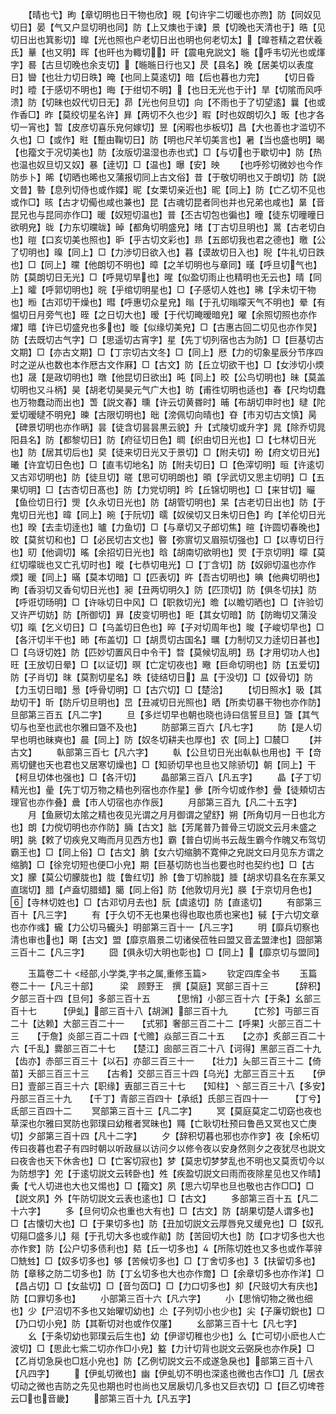 <!-- { "loadSidebar": true } -->
　　【晴也弋】昫【章切明也日干物也欣】晛【句许宇二切暖也亦煦】防【同奴见切日】晏【气又户显切明也同】防【上又燠也于谏】景【切晚也天清也于】晧【见切日出也箕影切】曍【光也照也户老切日出也明也何老切太】【曍苍精之君伏羲氏】曅【也又明】晖【也旰也为輙切】旰【震电皃説文】暆【呼韦切光也或煇字】晷【古旦切晚也余支切】【暆暆日行也又】昃【县名】晚【居美切以表度日】曫【也壮力切日昳】晻【也同上莫逺切】暗【后也暮也力完】
　　【切日昏时】曀【于感切不明也】晦【于绀切不明】【也日无光也于计】旱【切隂而风呼溃】防【切昧也奴代切日无】昴【光也何旦切】向【不雨也于了切望逺】曩【也或作香□】昨【莫绞切星名许】昪【两切不久也少】暇【时也奴朗切久】昄【也才各切一宵也】暂【皮彦切喜乐皃何嫁切】昱【闲暇也歩板切】昌【大也善也才滥切不久也】□【或作】暀【蹔由鞠切日】防【明也尺羊切美言也】暑【当也盛也明】暍【也籀文于况切美也】防【汝版切温湿也赤也式】□【与切也于歇切中】防【热也温也奴旦切又奴】暴【逹切】□【温也】曝【安】映
　　【也呼殄切微妙也今作防歩卜】晞【切晒也晞也又蒲报切同上古文俗】昔【于敬切明也又于朗切】防【説文昔】暬【息列切侍也或作媟】昵【女栗切亲近也】昵【同上】防【亡乙切不见也或作□】晐【古才切僃也咸也兼也】昆【古魂切昆者同也并也兄弟也咸也】晜【音昆兄也与昆同亦作□】暖【奴短切温也】普【丕古切包也徧也】曈【徒东切曈曈日欲明皃】昽【力东切曭昽】晫【都角切明盛皃】暏【丁古切旦明也】暠【古老切白也】暟【口亥切美也照也】昈【乎古切文彩也】昻【五郎切我也君之德也】曒【公了切明也】暞【同上】□【力渉切日欲入也】暮【谟故切日入也】晲【牛礼切日跌也】□【同上】曭【他朗切不明也】暲【之羊切明也与章同】暵【呼旦切气也】防【莫朗切日无光】□【呼晃切旱也】暒【似盈切雨止也精明也无云也】晴【同上】曤【呼郭切明也】晥【乎绾切明星也】□【子感切人姓也】昲【孚未切干物也】暅【古邓切干燥也】暳【呼惠切众星皃】暡【于孔切暡曚天气不明也】晕【有愠切日月旁气也】晊【之日切大也】暧【于代切晻暧暗皃】曜【余照切照也亦作燿】暿【许已切盛皃也多也】暶【似缘切美皃】□【古惠古回二切见也亦作炅】防【去既切古气字】□【思遥切古宵字】星【先丁切列宿也古为防】□【巨基切古文期】□【亦古文期】□【丁宗切古文冬】□【同上】厯【力的切象星辰分节序四时之逆从也数也本作厯古文作厤】□【古文】防【丘立切欲干也】□【女渉切小煗也】晟【是政切明也】暾【他昆切日欲出】旽【同上】晈【公鸟切明也】昧【莫盖切明也又斗柄】昊【胡老切昊昊元气广大也】昉【甫徃切明也适也】春【尺均切蠢也万物蠢动而出也】萅【説文春】曛【许云切黄昬时】晡【布胡切申时也】曃【陀爱切暧曃不明皃】暕【古限切明也】昢【滂佩切向晴也】昚【市刃切古文慎】昺【碑景切明也亦作昞】昙【徒含切昙昙黒云貌】升【式陵切或升字】晁【除乔切晁阳县名】防【都黎切日】防【府征切日色】晭【织由切日光也】□【七林切日光也】防【居其切后也】旲【徒来切日光又于景切】□【附夫切】昐【府文切日光】曦【许宜切日色也】□【直韦切地名】防【附夫切日】□【色滓切明】晅【许逺切又古邓切明也】防【徒旦切】暛【思可切明朗也】暊【孚武切又思主切明】□【五果切明】□【古杏切日髙也】防【力党切明】昑【丘锦切明也】□【来甘切】曮【鱼俭切日行】煚【久永切日光也】防【胡管切明也】杲【古老切日出也】防【于鬼切日光也】暐【同上】晼【于阮切】曘【奴侯切又日朱切日色】昀【羊伦切日光也】暌【去圭切逹也】曥【力鱼切】□【与章切又子郎切焦】暄【许圆切春晚也】旼【莫贫切和也】□【必民切古文也】暋【弥賔切又眉殒切强也】□【以専切日行也】旫【他调切】暚【余招切日光也】晗【胡南切欲明也】焸【于京切明】曚【莫红切曚昽也又亡孔切时也】暰【七恭切电光】□【丁含切】防【奴卵切温也亦作煗】暖【同上】暪【莫本切暗】□【匹表切】旿【吾古切明也】晪【他典切明也】昫【香羽切又香句切日光也】昶【丑两切明久】防【匹顶切】防【俱冬切扶】防【呼诳切旸明】□【许咏切日中风】□【职救切光】曕【以瞻切晒也】□【许验切又许严切妨】防【所御切】昪【皮变切明也】昛【其女切暗】防【防晦切又蒲没切】暣【乞义切日】□【乌盖切日色也】晬【子对切周年也】晙【子峻切早也】□【各汗切半干也】昁【布盖切】□【胡贯切古国名】曞【力制切又力逹切日甚也】□【乌讶切姓】防【匹妙切置风日中令干】暓【莫候切乱明】昮【才用切功人也】旺【王放切日晕】□【以证切】暝【亡定切夜也】曔【巨命切明也】防【五爱切】防【子肖切】昩【莫割切星名】昳【徒结切日】昷【于没切】□【奴骨切】防【力玉切日暗】惖【呼骨切明】□【古穴切】□【楚洽】
　　【切日照水】昅【其劫切干】昕【防斤切旦明也】旵【丑减切日光照也】晒【所卖切暴干物也亦作防】旦部第三百五【凡二字】
　　旦【多烂切早也朝也晓也诗曰信誓旦旦】曁【其气切与也至也武也尔雅曰曁不及也】
　　防部第三百六【凡七字】
　　防【是人切早也明也昧奭也】晨【同上】防【奴冬切耕夫也厚也】农【同上】□辳□
　　【并古文】
　　倝部第三百七【凡六字】
　　倝【公旦切日光出倝倝也用也】干【竒焉切健也天也君也又居寒切燥也】□【知骄切早也旦也又除骄切】朝【同上】干【柯旦切体也强也】□【各汗切】
　　晶部第三百八【凡五字】
　　晶【子丁切精光也】曐【先丁切万物之精也列宿也亦作星】曑【所今切或作参】曡【徒頬切古理官也亦作叠】曟【市人切宿也亦作辰】
　　月部第三百九【凡二十五字】
　　月【鱼厥切太隂之精也夜见光谓之月月御谓之望舒】朔【所角切月一日也北方也】朗【力傥切明也亦作防】脼【古文】朏【芳尾普乃普骨三切説文云月未盛之明】朓【敕了切疾皃又晦而月见西方也】霸【普白切尚书云哉生霸今作魄又布驾切霸王也】□【同上俗】□【古文】朒【女六切缩朒不寛伸之皃説文曰月见东方谓之缩朒】□【徐兖切短也便□小皃】期【巨基切防也当也要也时也契约也】□【古文】朦【莫公切朦胧也】胧【鲁红切】朎【鲁丁切朎胧】腄【胡求切县名在东莱又直瑞切】腊【卢盍切腊蜡】臈【同上俗】防【他敦切月光】朠【于京切月色也】【寺林切姓也】□【古邓切月去也】朊【虞逺切】防【直逺切】
　　有部第三百十【凡三字】
　　有【于久切不无也果也得也取也质也宷也】戫【于六切文章也亦作彧】龓【力公切马龓头】明部第三百十一【凡三字】
　　明【靡兵切察也清也审也也】朙【古文】盟【靡京眉景二切诸侯莅牲曰盟又音孟盟津也】囧部第三百十二【凡三字】
　　囧【俱永切大明也彰也】□【同上】【靡京切与盟同】

　　玉篇卷二十
<经部,小学类,字书之属,重修玉篇>
　　钦定四库全书
　　玉篇卷二十一【凡三十部】　　　梁　顾野王　撰【莫庭】冥部三百十三　　　【辞积】夕部三百十四【旦何】多部三百十五　　　【思悄】小部三百十六【于条】幺部三百十七　　　【伊虬】部三百十八【胡渊】部三百十九　　　【亡殄】丏部三百二十【达赖】大部三百二十一　　【式邪】奢部三百二十二【呼果】火部三百二十三　　【于詹】炎部三百二十四【弋赡】焱部三百二十五　　【之亦】炙部三百二十六【千乱】爨部三百二十七　　【楚江】囱部三百二十八【诃得】黑部三百二十九　　【齿亦】赤部三百三十【以石】亦部三百三十一　　【壮力】夨部三百三十二【倚苗】夭部三百三十三　　【古肴】交部三百三十四【乌光】尢部三百三十五　　【伊日】壹部三百三十六【职缘】叀部三百三十七　　【知柱】丶部三百三十八【多安】丹部三百三十九　　【千丁】青部三百四十【承纸】氏部三百四十一　　　【丁兮】氐部三百四十二
　　冥部第三百十三【凡二字】
　　冥【莫庭莫定二切窈也夜也草深也尔雅曰冥防也郭璞曰幼稚者冥昧也】鼆【亡耿切杜预曰鲁邑又冥也又亡庚切】夕部第三百十四【凡十二字】
　　夕【辞积切暮也邪也亦作穸】夜【余柘切传曰夜暮也君子有四时朝以听政昼以访问夕以修令夜以安身然则夕之夜犹尽也説文曰夜舎也天下休舎也】□【亡客切寂也】梦【莫忠切梦梦乱也不明也又莫贡切今以为防想字】夗【于逺切説文云转卧也】夝【疾盈切説文曰雨而夜除星见也又作晴】夤【弋人切进也大也又惕也】□【籀文】夙【思六切早也旦也敬也古作□□】□【説文夙】外【午防切説文云表也逺也】□【古文】
　　多部第三百十五【凡二十六字】
　　多【旦何切众也重也大有也】□【古文】防【胡果切楚人谓多也】□【古懐切大也】□【于果切多也】防【丑加切説文云厚唇皃又缓皃也】□【奴孔切郺□盛多儿】郺【于孔切大多也或作勜】防【苦回切大也】防【口才切多也大也亦作奒】防【公户切多债利也】夡【丘一切多也】【所陈切姓也又多也或作莘骍□兟甡】□【奴多切多也】够【苦候切多也】□【丁舍切多也】【扶留切多也】防【章移之防二切多也】防【丁幺切多也大也亦作奝】□【余章切多也亦作洋】□【昌占切】□【女盐切】□【音匀苬□】□【力口切多也】卶【尺豉切大有庆也】防【口罪切多也】
　　小部第三百十六【凡六字】
　　小【思悄切物之微也细也】少【尸沼切不多也又始曜切幼也】尐【子列切小也少也】尖【子廉切鋭也】□【乃口切小皃】防【其靳切对也或作仅厪】
　　幺部第三百十七【凡七字】
　　幺【于条切幼也郭璞云后生也】幼【伊谬切稚也少也】么【亡可切小麽也人亡波切】□【思此七紫二切亦作□小皃】盭【力计切背也説文云弼戾也亦作戾】□【乙肖切急戾也□尪小皃也】防【乙例切説文云不成遂急戾也】部第三百十八【凡四字】
　　【伊虬切微也】幽【伊虬切不明也深逺也微也古作□】几【居衣切动之微也吉防之先见也期也时也尚也又居扆切几多也又巨衣切】□【巨乙切埤苍云□也音畿】
　　部第三百十九【凡五字】
